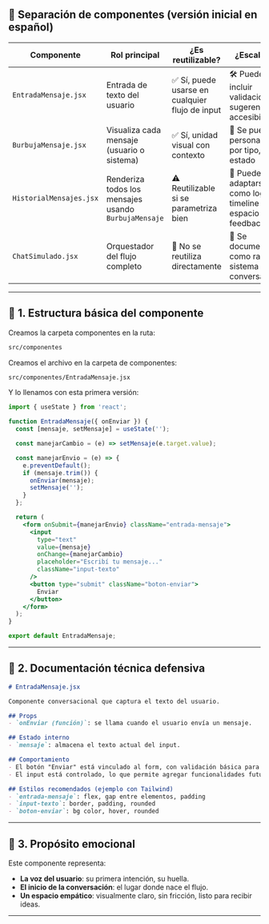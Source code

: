 

## 🧩 Separación de componentes (versión inicial en español)

| Componente              | Rol principal                              | ¿Es reutilizable? | ¿Escalable? |
|------------------------|---------------------------------------------|-------------------|-------------|
| `EntradaMensaje.jsx`   | Entrada de texto del usuario                | ✅ Sí, puede usarse en cualquier flujo de input | 🛠️ Puede incluir validaciones, sugerencias, accesibilidad |
| `BurbujaMensaje.jsx`   | Visualiza cada mensaje (usuario o sistema)  | ✅ Sí, unidad visual con contexto | 🎨 Se puede personalizar por tipo, estilo, estado |
| `HistorialMensajes.jsx`| Renderiza todos los mensajes usando `BurbujaMensaje` | ⚠️ Reutilizable si se parametriza bien | 🔁 Puede adaptarse como logger, timeline o espacio de feedback |
| `ChatSimulado.jsx`     | Orquestador del flujo completo              | 🚫 No se reutiliza directamente | 🧠 Se documenta como raíz del sistema conversacional |

---


## 🧱 1. Estructura básica del componente

Creamos la carpeta componentes en la ruta:

```bash
src/componentes
```

Creamos el archivo en la carpeta de componentes:

```bash
src/componentes/EntradaMensaje.jsx
```

Y lo llenamos con esta primera versión:

```jsx
import { useState } from 'react';

function EntradaMensaje({ onEnviar }) {
  const [mensaje, setMensaje] = useState('');

  const manejarCambio = (e) => setMensaje(e.target.value);

  const manejarEnvio = (e) => {
    e.preventDefault();
    if (mensaje.trim()) {
      onEnviar(mensaje);
      setMensaje('');
    }
  };

  return (
    <form onSubmit={manejarEnvio} className="entrada-mensaje">
      <input
        type="text"
        value={mensaje}
        onChange={manejarCambio}
        placeholder="Escribí tu mensaje..."
        className="input-texto"
      />
      <button type="submit" className="boton-enviar">
        Enviar
      </button>
    </form>
  );
}

export default EntradaMensaje;
```

---

## 📘 2. Documentación técnica defensiva

```md
# EntradaMensaje.jsx

Componente conversacional que captura el texto del usuario.

## Props
- `onEnviar (función)`: se llama cuando el usuario envía un mensaje.

## Estado interno
- `mensaje`: almacena el texto actual del input.

## Comportamiento
- El botón "Enviar" está vinculado al form, con validación básica para evitar envíos vacíos.
- El input está controlado, lo que permite agregar funcionalidades futuras como validación, autocompletado o comandos.

## Estilos recomendados (ejemplo con Tailwind)
- `entrada-mensaje`: flex, gap entre elementos, padding
- `input-texto`: border, padding, rounded
- `boton-enviar`: bg color, hover, rounded
```

---

## 💬 3. Propósito emocional

Este componente representa:
- **La voz del usuario**: su primera intención, su huella.
- **El inicio de la conversación**: el lugar donde nace el flujo.
- **Un espacio empático**: visualmente claro, sin fricción, listo para recibir ideas.

---

